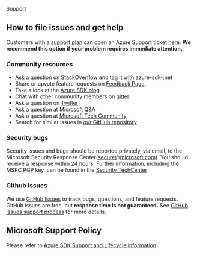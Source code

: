Support

## How to file issues and get help  

Customers with a [support plan](https://azure.microsoft.com/en-us/support/options/) can open an Azure Support ticket [here](https://azure.microsoft.com/en-us/support/create-ticket/).
**We recommend this option if your problem requires immediate attention.** 

### Community resources
- Ask a question on [StackOverflow](https://stackoverflow.com/questions/tagged/azure-sdk-.net) and tag it with azure-sdk-.net
- Share or upvote feature requests on [Feedback Page](https://feedback.azure.com/forums/34192--general-feedback).
- Take a look at the [Azure SDK blog](https://devblogs.microsoft.com/azure-sdk/).
- Chat with other community members on [gitter](https://gitter.im/Azure/azure-sdk-for-net?source=orgpage)
- Ask a question on [Twitter](https://twitter.com/AzureSDK?s=20)
- Ask a question at [Microsoft Q&A](https://docs.microsoft.com/en-us/answers/products/azure?WT.mc_id=Portal-Microsoft_Azure_Support&product=all)
- Ask a question at [Microsoft Tech Community](https://techcommunity.microsoft.com/t5/azure/ct-p/Azure)
- Search for similar issues in [our GitHub repository](https://github.com/Azure/azure-sdk-for-net/issues)

### Security bugs
Security issues and bugs should be reported privately, via email, to the Microsoft Security Response Center(secure@microsoft.com). 
You should receive a response within 24 hours. 
Further information, including the MSRC PGP key, can be found in the [Security TechCenter](https://www.microsoft.com/msrc/faqs-report-an-issue?rtc=1)

### Github issues
We use [GitHub Issues](https://github.com/Azure/azure-sdk-for-net/issues/new/choose) to track bugs, questions, and feature requests. 
GitHub issues are free, but **response time is not guaranteed.** See [GitHub issues support process](https://devblogs.microsoft.com/azure-sdk/github-issue-support-process/) for more details.

## Microsoft Support Policy

Please refer to [Azure SDK Support and Lifecycle information](https://azure.github.io/azure-sdk/policies_support.html)
